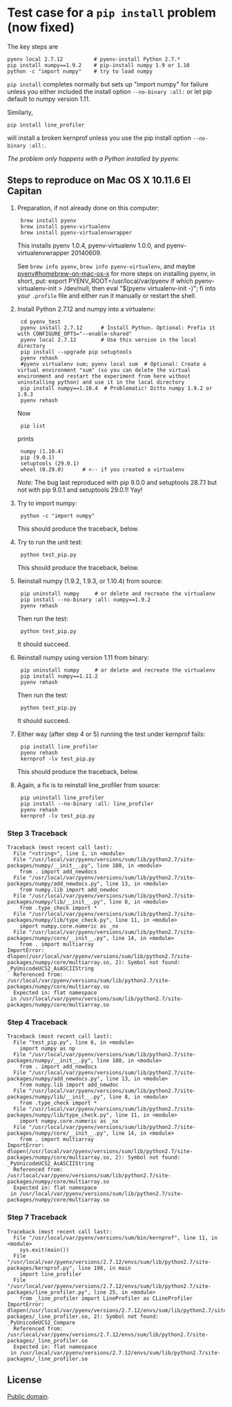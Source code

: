 # Test case for a `pip install` problem (now fixed)

The key steps are

    pyenv local 2.7.12          # pyenv-install Python 2.7.*
    pip install numpy==1.9.2    # pip-install numpy 1.9 or 1.10
    python -c "import numpy"    # try to load numpy

`pip install` completes normally but sets up "import numpy" for failure unless you either included the install option `--no-binary :all:` or let pip default to numpy version 1.11.

Similarly,

    pip install line_profiler

will install a broken kernprof unless you use the pip install option `--no-binary :all:`.

_The problem only happens with a Python installed by pyenv._


## Steps to reproduce on Mac OS X 10.11.6 El Capitan

1. Preparation, if not already done on this computer:

        brew install pyenv
        brew install pyenv-virtualenv
        brew install pyenv-virtualenvwrapper

    This installs pyenv 1.0.4, pyenv-virtualenv 1.0.0, and pyenv-virtualenvwrapper 20140609.

    See `brew info pyenv`, `brew info pyenv-virtualenv`, and maybe [pyenv#homebrew-on-mac-os-x](https://github.com/yyuu/pyenv#homebrew-on-mac-os-x) for more steps on installing pyenv, in short, put:
        export PYENV_ROOT=/usr/local/var/pyenv
        if which pyenv-virtualenv-init > /dev/null; then eval "$(pyenv virtualenv-init -)"; fi
    into your `.profile` file and either run it manually or restart the shell.

2. Install Python 2.7.12 and numpy into a virtualenv:

        cd pyenv_test
        pyenv install 2.7.12      # Install Python. Optional: Prefix it with CONFIGURE_OPTS="--enable-shared"
        pyenv local 2.7.12        # Use this version in the local directory
        pip install --upgrade pip setuptools
        pyenv rehash
        #pyenv virtualenv sum; pyenv local sum  # Optional: Create a virtual environment "sum" (so you can delete the virtual environment and restart the experiment from here without uninstalling python) and use it in the local directory
        pip install numpy==1.10.4  # Problematic! Ditto numpy 1.9.2 or 1.9.3
        pyenv rehash

    Now

        pip list

    prints

        numpy (1.10.4)
        pip (9.0.1)
        setuptools (29.0.1)
        wheel (0.29.0)      # <-- if you created a virtualenv

    *Note:* The bug last reproduced with pip 9.0.0 and setuptools 28.7.1 but not with pip 9.0.1 and setuptools 29.0.1! Yay!

3. Try to import numpy:

        python -c "import numpy"

    This should produce the traceback, below.

4. Try to run the unit test:

        python test_pip.py

    This should produce the traceback, below.

5. Reinstall numpy (1.9.2, 1.9.3, or 1.10.4) from source:

        pip uninstall numpy     # or delete and recreate the virtualenv
        pip install --no-binary :all: numpy==1.9.2
        pyenv rehash

    Then run the test:

        python test_pip.py

    It should succeed.

6. Reinstall numpy using version 1.11 from binary:

        pip uninstall numpy     # or delete and recreate the virtualenv
        pip install numpy==1.11.2
        pyenv rehash

    Then run the test:

        python test_pip.py

    It should succeed.

7. Either way (after step 4 or 5) running the test under kernprof fails:

        pip install line_profiler
        pyenv rehash
        kernprof -lv test_pip.py

    This should produce the traceback, below.

8. Again, a fix is to reinstall line_profiler from source:

        pip uninstall line_profiler
        pip install --no-binary :all: line_profiler
        pyenv rehash
        kernprof -lv test_pip.py


### Step 3 Traceback

```
Traceback (most recent call last):
  File "<string>", line 1, in <module>
  File "/usr/local/var/pyenv/versions/sum/lib/python2.7/site-packages/numpy/__init__.py", line 180, in <module>
    from . import add_newdocs
  File "/usr/local/var/pyenv/versions/sum/lib/python2.7/site-packages/numpy/add_newdocs.py", line 13, in <module>
    from numpy.lib import add_newdoc
  File "/usr/local/var/pyenv/versions/sum/lib/python2.7/site-packages/numpy/lib/__init__.py", line 8, in <module>
    from .type_check import *
  File "/usr/local/var/pyenv/versions/sum/lib/python2.7/site-packages/numpy/lib/type_check.py", line 11, in <module>
    import numpy.core.numeric as _nx
  File "/usr/local/var/pyenv/versions/sum/lib/python2.7/site-packages/numpy/core/__init__.py", line 14, in <module>
    from . import multiarray
ImportError: dlopen(/usr/local/var/pyenv/versions/sum/lib/python2.7/site-packages/numpy/core/multiarray.so, 2): Symbol not found: _PyUnicodeUCS2_AsASCIIString
  Referenced from: /usr/local/var/pyenv/versions/sum/lib/python2.7/site-packages/numpy/core/multiarray.so
  Expected in: flat namespace
 in /usr/local/var/pyenv/versions/sum/lib/python2.7/site-packages/numpy/core/multiarray.so
```

### Step 4 Traceback

```
Traceback (most recent call last):
  File "test_pip.py", line 6, in <module>
    import numpy as np
  File "/usr/local/var/pyenv/versions/sum/lib/python2.7/site-packages/numpy/__init__.py", line 180, in <module>
    from . import add_newdocs
  File "/usr/local/var/pyenv/versions/sum/lib/python2.7/site-packages/numpy/add_newdocs.py", line 13, in <module>
    from numpy.lib import add_newdoc
  File "/usr/local/var/pyenv/versions/sum/lib/python2.7/site-packages/numpy/lib/__init__.py", line 8, in <module>
    from .type_check import *
  File "/usr/local/var/pyenv/versions/sum/lib/python2.7/site-packages/numpy/lib/type_check.py", line 11, in <module>
    import numpy.core.numeric as _nx
  File "/usr/local/var/pyenv/versions/sum/lib/python2.7/site-packages/numpy/core/__init__.py", line 14, in <module>
    from . import multiarray
ImportError: dlopen(/usr/local/var/pyenv/versions/sum/lib/python2.7/site-packages/numpy/core/multiarray.so, 2): Symbol not found: _PyUnicodeUCS2_AsASCIIString
  Referenced from: /usr/local/var/pyenv/versions/sum/lib/python2.7/site-packages/numpy/core/multiarray.so
  Expected in: flat namespace
 in /usr/local/var/pyenv/versions/sum/lib/python2.7/site-packages/numpy/core/multiarray.so
```

### Step 7 Traceback

```
Traceback (most recent call last):
  File "/usr/local/var/pyenv/versions/sum/bin/kernprof", line 11, in <module>
    sys.exit(main())
  File "/usr/local/var/pyenv/versions/2.7.12/envs/sum/lib/python2.7/site-packages/kernprof.py", line 198, in main
    import line_profiler
  File "/usr/local/var/pyenv/versions/2.7.12/envs/sum/lib/python2.7/site-packages/line_profiler.py", line 25, in <module>
    from _line_profiler import LineProfiler as CLineProfiler
ImportError: dlopen(/usr/local/var/pyenv/versions/2.7.12/envs/sum/lib/python2.7/site-packages/_line_profiler.so, 2): Symbol not found: _PyUnicodeUCS2_Compare
  Referenced from: /usr/local/var/pyenv/versions/2.7.12/envs/sum/lib/python2.7/site-packages/_line_profiler.so
  Expected in: flat namespace
 in /usr/local/var/pyenv/versions/2.7.12/envs/sum/lib/python2.7/site-packages/_line_profiler.so
```

## License

[Public domain](https://github.com/1fish2/pyenv_test/blob/master/LICENSE.md).
